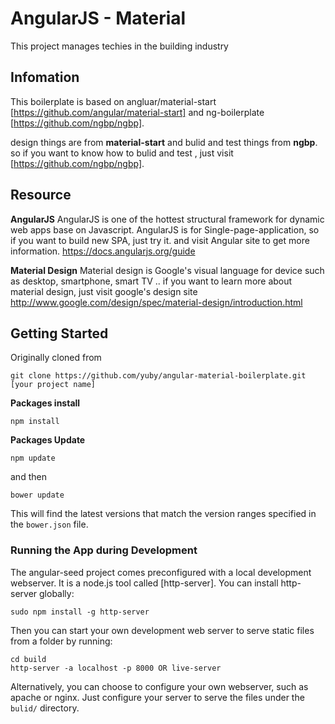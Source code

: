 # AngularJS - Material

This project manages techies in the building industry

## Infomation
This boilerplate is based on angluar/material-start [https://github.com/angular/material-start] and ng-boilerplate [https://github.com/ngbp/ngbp].

design things are from **material-start** and bulid and test things from **ngbp**. so if you want to know how to bulid and test , just visit [https://github.com/ngbp/ngbp].

## Resource
**AngularJS**
AngularJS is one of the hottest structural framework for dynamic web apps base on Javascript.
AngularJS is for Single-page-application, so if you want to build new SPA, just try it. and visit Angular site to get more information.
https://docs.angularjs.org/guide

**Material Design**
Material design is Google's visual language for device such as desktop, smartphone, smart TV ..
if you want to learn more about material design, just visit google's design site
http://www.google.com/design/spec/material-design/introduction.html



## Getting Started

Originally cloned from 

```
git clone https://github.com/yuby/angular-material-boilerplate.git [your project name]
```

**Packages install**

```
npm install
```

**Packages Update**
```
npm update
```
and then

```
bower update
```

This will find the latest versions that match the version ranges specified in the `bower.json` file.


### Running the App during Development

The angular-seed project comes preconfigured with a local development webserver.  It is a node.js
tool called [http-server].  You can install http-server globally:

```
sudo npm install -g http-server
```

Then you can start your own development web server to serve static files from a folder by running:

```
cd build
http-server -a localhost -p 8000 OR live-server
```

Alternatively, you can choose to configure your own webserver, such as apache or nginx. Just
configure your server to serve the files under the `bulid/` directory.

